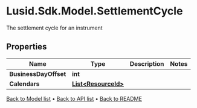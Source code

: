 # Lusid.Sdk.Model.SettlementCycle
The settlement cycle for an instrument

## Properties

Name | Type | Description | Notes
------------ | ------------- | ------------- | -------------
**BusinessDayOffset** | **int** |  | 
**Calendars** | [**List&lt;ResourceId&gt;**](ResourceId.md) |  | 

[Back to Model list](../README.md#documentation-for-models) &#8226; [Back to API list](../README.md#documentation-for-api-endpoints) &#8226; [Back to README](../README.md)

